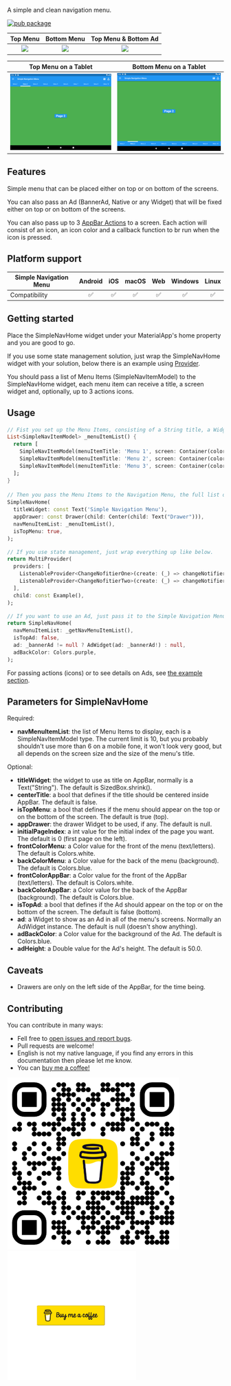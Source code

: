 A simple and clean navigation menu.  
  
[![pub package](https://img.shields.io/badge/license-MIT-purple.svg)](https://opensource.org/licenses/MIT)
  
| Top Menu | Bottom Menu | Top Menu & Bottom Ad |
|:--------:|:-----------:|:--------------------:|
| [![](https://github.com/lopb/simple_navigation_menu/raw/master/example/assets/top_blue.gif)](https://github.com/lopb/simple_navigation_menu/raw/master/example/lib/main.dart) | [![](https://github.com/lopb/simple_navigation_menu/raw/master/example/assets/bottom_purple.gif)](https://github.com/lopb/simple_navigation_menu/raw/master/example/lib/main.dart) | [![](https://github.com/lopb/simple_navigation_menu/raw/master/example/assets/top_blue_ad.gif)](https://github.com/lopb/simple_navigation_menu/raw/master/example/lib/main.dart) |
  
| Top Menu on a Tablet | Bottom Menu on a Tablet |
|:--------------------:|:-----------------------:|
| [![](https://github.com/lopb/simple_navigation_menu/raw/master/example/assets/top_blue_tablet.png)](https://github.com/lopb/simple_navigation_menu/raw/master/example/lib/main.dart) | [![](https://github.com/lopb/simple_navigation_menu/raw/master/example/assets/bottom_blue_tablet.png)](https://github.com/lopb/simple_navigation_menu/raw/master/example/lib/main.dart) |
  
## Features

Simple menu that can be placed either on top or on bottom of the screens.  
  
You can also pass an Ad (BannerAd, Native or any Widget) that will be fixed either on top or on bottom of the screens.  
  
You can also pass up to 3 [AppBar Actions](https://api.flutter.dev/flutter/material/AppBar/actions.html) to a screen. Each action will consist of an icon, an icon color and a callback function to br run when the icon is pressed.  
  
## Platform support

| Simple Navigation Menu | Android | iOS | macOS | Web | Windows | Linux |
| ---------------------- | :-----: | :-: | :---: | :-: | :-----: | :---: |
| Compatibility          | ✅      | ✅  | ✅   | ✅  | ✅     | ✅   |
  
## Getting started

Place the SimpleNavHome widget under your MaterialApp's home property and you are good to go.  
  
If you use some state management solution, just wrap the SimpleNavHome widget with your solution, below there is an example using [Provider](https://pub.dev/packages/provider).  
  
You should pass a list of Menu Items (SimpleNavItemModel) to the SimpleNavHome widget, each menu item can receive a title, a screen widget and, optionally, up to 3 actions icons.  
  
## Usage
  
```dart
// Fist you set up the Menu Items, consisting of a String title, a Widget screen and, optionally, up to 3 actions icons.
List<SimpleNavItemModel> _menuItemList() {
  return [
    SimpleNavItemModel(menuItemTitle: 'Menu 1', screen: Container(color: Colors.amber)),
    SimpleNavItemModel(menuItemTitle: 'Menu 2', screen: Container(color: Colors.brown)),
    SimpleNavItemModel(menuItemTitle: 'Menu 3', screen: Container(color: Colors.green)),
  ];
}

// Then you pass the Menu Items to the Navigation Menu, the full list of available parameters are in the examples.
SimpleNavHome(
  titleWidget: const Text('Simple Navigation Menu'),
  appDrawer: const Drawer(child: Center(child: Text("Drawer"))),
  navMenuItemList: _menuItemList(),
  isTopMenu: true,
);
```

```dart
// If you use state management, just wrap everything up like below.
return MultiProvider(
  providers: [
    ListenableProvider<ChangeNofitierOne>(create: (_) => changeNotifierOne),
    ListenableProvider<ChangeNofitierTwo>(create: (_) => changeNotifierTwo),
  ],
  child: const Example(),
);
```

```dart
// If you want to use an Ad, just pass it to the Simple Navigation Menu like below. See the example section for details.
return SimpleNavHome(
  navMenuItemList: _getNavMenuItemList(),
  isTopAd: false,
  ad: _bannerAd != null ? AdWidget(ad: _bannerAd!) : null,
  adBackColor: Colors.purple,
);
```
  
For passing actions (icons) or to see details on Ads, see [the example section](https://pub.dev/packages/simple_navigation_menu/example).
  
## Parameters for SimpleNavHome
  
Required:

* **navMenuItemList**: the list of Menu Items to display, each is a SimpleNavItemModel type. The current limit is 10, but you probably shouldn't use more than 6 on a mobile fone, it won't look very good, but all depends on the screen size and the size of the menu's title.
  
Optional:
  
* **titleWidget**: the widget to use as title on AppBar, normally is a Text("String"). The default is SizedBox.shrink().
* **centerTitle**: a bool that defines if the title should be centered inside AppBar. The default is false.
* **isTopMenu**: a bool that defines if the menu should appear on the top or on the bottom of the screen. The default is true (top).
* **appDrawer**: the drawer Widget to be used, if any. The default is null.
* **initialPageIndex**: a int value for the initial index of the page you want. The default is 0 (first page on the left).
* **frontColorMenu**: a Color value for the front of the menu (text/letters). The default is Colors.white.
* **backColorMenu**: a Color value for the back of the menu (background). The default is Colors.blue.
* **frontColorAppBar**: a Color value for the front of the AppBar (text/letters). The default is Colors.white.
* **backColorAppBar**: a Color value for the back of the AppBar (background). The default is Colors.blue.
* **isTopAd**: a bool that defines if the Ad should appear on the top or on the bottom of the screen. The default is false (bottom).
* **ad**: a Widget to show as an Ad in all of the menu's screens. Normally an AdWidget instance. The default is null (doesn't show anything).
* **adBackColor**: a Color value for the background of the Ad. The default is Colors.blue.
* **adHeight**: a Double value for the Ad's height. The default is 50.0.
  
## Caveats
  
* Drawers are only on the left side of the AppBar, for the time being.
  
## Contributing
  
You can contribute in many ways:
- Fell free to [open issues and report bugs](https://github.com/lopb/simple_navigation_menu/issues).
- Pull requests are welcome!
- English is not my native language, if you find any errors in this documentation then please let me know.
- You can <a href="https://www.buymeacoffee.com/luisbastos">buy me a coffee!</a>
  
<a href="https://www.buymeacoffee.com/luisbastos"><img src="https://github.com/lopb/simple_navigation_menu/raw/master/example/assets/coffee_qr.png" width=400 /></a><a href="https://www.buymeacoffee.com/luisbastos"><img src="https://github.com/lopb/simple_navigation_menu/raw/master/example/assets/coffee.gif" width=300 /></a>